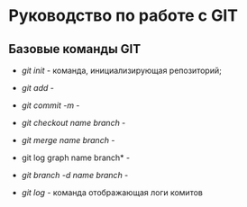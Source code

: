 # Руководство по работе с GIT

## Базовые команды GIT

* *git init* - команда, инициализирующая репозиторий;

 * *git add* - 

 * *git commit -m* - 

 * *git checkout name branch* - 

 * *git merge name branch* - 

 * git log graph name branch* - 

 * *git branch -d name branch* - 

 * *git log* - команда отображающая логи комитов